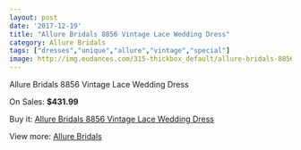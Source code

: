 ```yaml
---
layout: post
date: '2017-12-19'
title: "Allure Bridals 8856 Vintage Lace Wedding Dress"
category: Allure Bridals
tags: ["dresses","unique","allure","vintage","special"]
image: http://img.eudances.com/315-thickbox_default/allure-bridals-8856-vintage-lace-wedding-dress.jpg
---
```

Allure Bridals 8856 Vintage Lace Wedding Dress

On Sales: **$431.99**
<a href="https://www.eudances.com/en/allure-bridals/96-allure-bridals-8856-vintage-lace-wedding-dress.html"><amp-img layout="responsive" width="600" height="600" src="//img.eudances.com/315-thickbox_default/allure-bridals-8856-vintage-lace-wedding-dress.jpg" alt="Allure Bridals 8856 Vintage Lace Wedding Dress 0" /></a>
<a href="https://www.eudances.com/en/allure-bridals/96-allure-bridals-8856-vintage-lace-wedding-dress.html"><amp-img layout="responsive" width="600" height="600" src="//img.eudances.com/316-thickbox_default/allure-bridals-8856-vintage-lace-wedding-dress.jpg" alt="Allure Bridals 8856 Vintage Lace Wedding Dress 1" /></a>

Buy it: [Allure Bridals 8856 Vintage Lace Wedding Dress](https://www.eudances.com/en/allure-bridals/96-allure-bridals-8856-vintage-lace-wedding-dress.html "Allure Bridals 8856 Vintage Lace Wedding Dress")

View more: [Allure Bridals](https://www.eudances.com/en/2-allure-bridals "Allure Bridals")